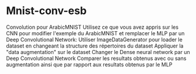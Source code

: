 # Mnist-conv-esb
Convolution pour ArabicMNIST Utilisez ce que vous avez appris sur les CNN pour modifier l'exemple du ArabicMNIST et remplacer le MLP par un Deep Convolutional Network:  Utiliser ImageDataGenerator pour loader le dataset en changeant la structure des répertoires du dataset Appliquer la "data augmentation" sur le dataset Changer le Dense neural network par un Deep Convolutional Network Comparer les resultats obtenus avec ou sans augmentation ainsi que par rapport aux resultats obtenus par le MLP
